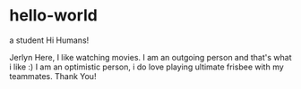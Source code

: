 # hello-world
a student
Hi Humans!

Jerlyn Here, I like watching movies. I am an outgoing person and that's what i like :)
I am an optimistic person, i do love playing ultimate frisbee with my teammates. 
Thank You!

